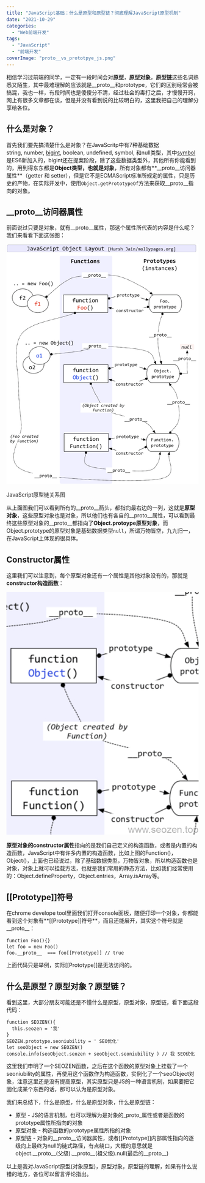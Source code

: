 ```yaml
---
title: "JavaScript基础：什么是原型和原型链？彻底理解JavaScript原型机制"
date: "2021-10-29"
categories: 
  - "Web前端开发"
tags: 
  - "JavaScript"
  - "前端开发"
coverImage: "proto__vs_prototpye_js.png"
---
```


相信学习过前端的同学，一定有一段时间会对**原型**，**原型对象**，**原型链**这些名词熟悉又陌生，其中最难理解的应该就是\_\_proto\_\_和prototype，它们的区别经常会被搞混，我也一样，有段时间也是傻傻分不清，经过社会的毒打之后，才慢慢开窍，网上有很多文章都在谈，但是并没有看到说的比较明白的，这里我把自己的理解分享给各位。

## 什么是对象？

首先我们要先搞清楚什么是对象？在JavaScritp中有7种基础数据string, number, [bigint](https://developer.mozilla.org/en-US/docs/Glossary/BigInt), boolean, undefined, symbol, 和null类型，其中[symbol](https://developer.mozilla.org/en-US/docs/Glossary/Symbol)是ES6新加入的，bigint还在提案阶段，除了这些数据类型外，其他所有你能看到的，用到得东东都是**Object类型，也就是对象**，所有对象都有**\_\_proto\_\_访问器属性**（getter 和 setter），但是它不是ECMAScript标准所规定的属性，只是历史的产物，在实际开发中，使用`Object.getPrototypeOf`方法来获取\_\_proto\_\_指向的对象。

## \_\_proto\_\_访问器属性

前面说过只要是对象，就有\_\_proto\_\_属性，那这个属性所代表的内容是什么呢？我们来看看下面这张图：

![prototpye_links_js](images/prototpye_links_js.png)

JavaScript原型链关系图

从上面图我们可以看到所有的\_\_proto\_\_箭头，都指向最右边的一列，这就是**原型对象**，这些原型对象也是对象，所以他们也有各自的\_\_proto\_\_属性，可以看到最终这些原型对象的\_\_proto\_\_都指向了**Object.protoype原型对象**，而Object.prototype的原型对象是基础数据类型`null`，所谓万物皆空，九九归一，在JavaScript上体现的很具体。

## Constructor属性

这里我们可以注意到，每个原型对象还有一个属性是其他对象没有的，那就是**constructor构造函数**：

![](images/image.png)

**原型对象的constructor属性**指向的是我们自己定义的构造函数，或者是内置的构造函数，JavaScript中有许多内置的构造函数，比如上图的Function()，Object()，上面也已经说过，除了基础数据类型，万物皆对象，所以构造函数也是对象，对象上就可以挂载方法，也就是我们常用的静态方法，比如我们经常使用的：Object.defineProperty，Object.entries，Array.isArray等。

## \[\[Prototype\]\]符号

在chrome develope tool里面我们打开console面板，随便打印一个对象，你都能看到这个对象有**\[\[Prototype\]\]符号**，而且还能展开，其实这个符号就是\_\_proto\_\_：

```
function Foo(){}
let foo = new Foo()
foo.__proto__  === foo[[Prototype]] // true
```

上面代码只是举例，实际\[\[Prototype\]\]是无法访问的。

## 什么是原型？原型对象？原型链？

看到这里，大部分朋友可能还是不懂什么是原型，原型对象，原型链，看下面这段代码：

```
function SEOZEN(){
  this.seozen = '我'
}
SEOZEN.prototype.seoniubility = ' SEO优化'
let seoObject = new SEOZEN()
console.info(seoObject.seozen + seoObject.seoniubility ) // 我 SEO优化
```

这里我们申明了一个SEOZEN函数，之后在这个函数的原型对象上挂载了一个seoniubility的属性，再使用这个函数作为构造函数，实例化了一个seoObject对象，注意这里还是没有提高原型，其实原型只是JS的一种语言机制，如果要把它固化成某个东西的话，那可以认为是原型对象。

我们来总结下，什么是原型，什么是原型对象，什么是原型链：

- 原型 - JS的语言机制，也可以理解为是对象的\_proto\_属性或者是函数的prototype属性所指向的对象
- 原型对象 - 构造函数的prototype属性所指的对象
- 原型链 - 对象的\_\_proto\_\_访问器属性，或者\[\[Prototype\]\]内部属性指向的逐级向上最终为null的链式路径，有点绕口，大概的意思就是object.\_\_proto\_\_(父级).\_\_proto\_\_(祖父级).null(最后的\_\_proto\_\_)

以上是我对JavaScript原型(对象原型)，原型对象，原型链的理解，如果有什么说错的地方，各位可以留言评论指出。
